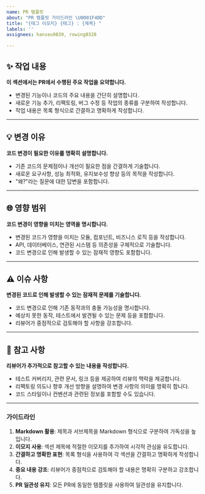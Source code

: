 ```yaml
---
name: PR 템플릿
about: "PR 템플릿 가이드라인 \U0001F4DD"
title: "{태그 이모지} {태그} : {제목} "
labels: ''
assignees: hanseu9839, rowing0328

---
```


## ✨ 작업 내용
**이 섹션에서는 PR에서 수행된 주요 작업을 요약합니다.**
- 변경된 기능이나 코드의 주요 내용을 간단히 설명합니다.
- 새로운 기능 추가, 리팩토링, 버그 수정 등 작업의 종류를 구분하여 작성합니다.
- 작업 내용은 목록 형식으로 간결하고 명확하게 작성합니다.

---

## 💡 변경 이유
**코드 변경이 필요한 이유를 명확히 설명합니다.**
- 기존 코드의 문제점이나 개선이 필요한 점을 간결하게 기술합니다.
- 새로운 요구사항, 성능 최적화, 유지보수성 향상 등의 목적을 작성합니다.
- "왜?"라는 질문에 대한 답변을 포함합니다.

---

## 🌐 영향 범위
**코드 변경이 영향을 미치는 영역을 명시합니다.**
- 변경된 코드가 영향을 미치는 모듈, 컴포넌트, 비즈니스 로직 등을 작성합니다.
- API, 데이터베이스, 연관된 시스템 등 의존성을 구체적으로 기술합니다.
- 코드 변경으로 인해 발생할 수 있는 잠재적 영향도 포함합니다.

---

## ⚠️ 이슈 사항
**변경된 코드로 인해 발생할 수 있는 잠재적 문제를 기술합니다.**
- 코드 변경으로 인해 기존 동작과의 충돌 가능성을 명시합니다.
- 예상치 못한 동작, 테스트에서 발견될 수 있는 문제 등을 포함합니다.
- 리뷰어가 중점적으로 검토해야 할 사항을 강조합니다.

---

## 📌 참고 사항
**리뷰어가 추가적으로 참고할 수 있는 내용을 작성합니다.**
- 테스트 커버리지, 관련 문서, 링크 등을 제공하여 리뷰의 맥락을 제공합니다.
- 리팩토링 의도나 향후 개선 방향을 설명하여 변경 사항의 의미를 명확히 합니다.
- 코드 스타일이나 컨벤션과 관련된 정보를 포함할 수도 있습니다.

---

### 가이드라인
1. **Markdown 활용**: 제목과 서브제목을 Markdown 형식으로 구분하여 가독성을 높입니다.
2. **이모지 사용**: 섹션 제목에 적절한 이모지를 추가하여 시각적 관심을 유도합니다.
3. **간결하고 명확한 표현**: 목록 형식을 사용하여 각 섹션을 간결하고 명확하게 작성합니다.
4. **중요 내용 강조**: 리뷰어가 중점적으로 검토해야 할 내용은 명확히 구분하고 강조합니다.
5. **PR 일관성 유지**: 모든 PR에 동일한 템플릿을 사용하여 일관성을 유지합니다.
